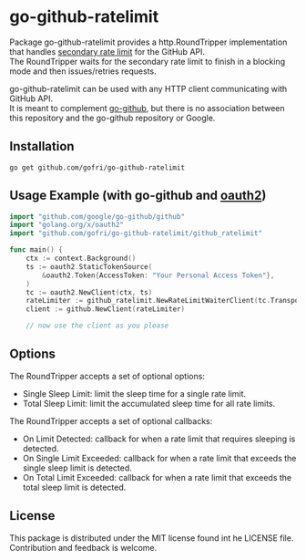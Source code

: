 # go-github-ratelimit

Package go-github-ratelimit provides a http.RoundTripper implementation that handles [secondary rate limit](https://docs.github.com/en/rest/overview/resources-in-the-rest-api?apiVersion=2022-11-28#secondary-rate-limits) for the GitHub API.  
The RoundTripper waits for the secondary rate limit to finish in a blocking mode and then issues/retries requests.

go-github-ratelimit can be used with any HTTP client communicating with GitHub API.    
It is meant to complement [go-github](https://github.com/google/go-github), but there is no association between this repository and the go-github repository or Google.  
  
## Installation
```go get github.com/gofri/go-github-ratelimit```

## Usage Example (with go-github and [oauth2](golang.org/x/oauth2))
```go
import "github.com/google/go-github/github"
import "golang.org/x/oauth2"
import "github.com/gofri/go-github-ratelimit/github_ratelimit"

func main() {
	ctx := context.Background()
	ts := oauth2.StaticTokenSource(
		&oauth2.Token{AccessToken: "Your Personal Access Token"},
	)
	tc := oauth2.NewClient(ctx, ts)
	rateLimiter := github_ratelimit.NewRateLimitWaiterClient(tc.Transport)
	client := github.NewClient(rateLimiter)

	// now use the client as you please
```

## Options
The RoundTripper accepts a set of optional options:
- Single Sleep Limit: limit the sleep time for a single rate limit.
- Total Sleep Limit: limit the accumulated sleep time for all rate limits.
  
The RoundTripper accepts a set of optional callbacks:
- On Limit Detected: callback for when a rate limit that requires sleeping is detected.
- On Single Limit Exceeded: callback for when a rate limit that exceeds the single sleep limit is detected.
- On Total Limit Exceeded: callback for when a rate limit that exceeds the total sleep limit is detected.

## License
This package is distributed under the MIT license found int he LICENSE file.  
Contribution and feedback is welcome.
